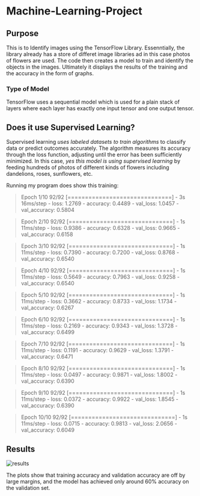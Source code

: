 # Machine-Learning-Project

## Purpose

This is to Identify images using the TensorFlow Library. Essenntially, the library already has a store of differet image libraries ad in this case photos of flowers are used. The code then creates a model to train and identify the objects in the images. Ultimately it displays the results of the training and the accuracy in the form of graphs.

### Type of Model

TensorFlow uses a sequential model which is used for a plain stack of layers where each layer has exactly one input tensor and one output tensor.

## Does it use Supervised Learning?

Supervised learning *uses labeled datasets to train algorithms* to classify data or predict outcomes accurately. The algorithm measures its accuracy through the loss function, adjusting until the error has been sufficiently minimized. In this case, *yes this model is using supervised learning* by feeding hundreds of photos of different kinds of flowers including dandelions, roses, sunflowers, etc.

Running my program does show this training:

> Epoch 1/10
> 92/92 [==============================] - 3s 16ms/step - loss: 1.2769 - accuracy: 0.4489 - val_loss: 1.0457 - val_accuracy: 0.5804

> Epoch 2/10
> 92/92 [==============================] - 1s 11ms/step - loss: 0.9386 - accuracy: 0.6328 - val_loss: 0.9665 - val_accuracy: 0.6158

> Epoch 3/10
> 92/92 [==============================] - 1s 11ms/step - loss: 0.7390 - accuracy: 0.7200 - val_loss: 0.8768 - val_accuracy: 0.6540

> Epoch 4/10
> 92/92 [==============================] - 1s 11ms/step - loss: 0.5649 - accuracy: 0.7963 - val_loss: 0.9258 - val_accuracy: 0.6540

> Epoch 5/10
> 92/92 [==============================] - 1s 11ms/step - loss: 0.3662 - accuracy: 0.8733 - val_loss: 1.1734 - val_accuracy: 0.6267

> Epoch 6/10
> 92/92 [==============================] - 1s 11ms/step - loss: 0.2169 - accuracy: 0.9343 - val_loss: 1.3728 - val_accuracy: 0.6499

> Epoch 7/10
> 92/92 [==============================] - 1s 11ms/step - loss: 0.1191 - accuracy: 0.9629 - val_loss: 1.3791 - val_accuracy: 0.6471

> Epoch 8/10
> 92/92 [==============================] - 1s 11ms/step - loss: 0.0497 - accuracy: 0.9871 - val_loss: 1.8002 - val_accuracy: 0.6390

> Epoch 9/10
> 92/92 [==============================] - 1s 11ms/step - loss: 0.0372 - accuracy: 0.9922 - val_loss: 1.8545 - val_accuracy: 0.6390

> Epoch 10/10
> 92/92 [==============================] - 1s 11ms/step - loss: 0.0715 - accuracy: 0.9813 - val_loss: 2.0656 - val_accuracy: 0.6049

## Results

![results](https://www.tensorflow.org/tutorials/images/classification_files/output_jWnopEChMMCn_0.png#gh-light-mode-only)

The plots show that training accuracy and validation accuracy are off by large margins, and the model has achieved only around 60% accuracy on the validation set.
